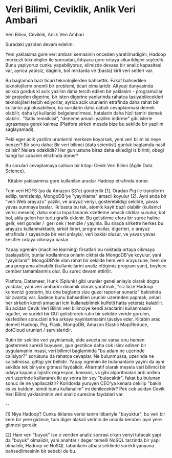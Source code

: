 # Veri Bilimi, Ceviklik, Anlik Veri Ambari




Veri Bilimi, Ceviklik, Anlik Veri Ambari




Suradaki yazidan devam edelim:

Yeni yaklasima gore veri ambari semasinin onceden yaratilmadigini, Hadoop merkezli teknolojiler ile sonradan, ihtiyaca gore ortaya cikarildigini soyledik. Bunu yapiyoruz cunku yapabiliyoruz, elimizde devasa bir analiz kapasitesi var, ayrica yapisiz, daginik, bol miktarda ve (basta) kirli veri setleri var.

Bu baglamda bazi ticari teknolojilerden bahsettik. Fakat bahsedilen teknolojilerin onemli bir problemi, ticari olmalaridir. Altyapi dunyasinda acikca gorduk ki acik yazilim daha tercih edilen bir yaklasim - programcilar bir projeden digerine, bir isten digerine yanlarinda rahatca tasiyabilecekleri teknolojileri tercih ediyorlar, ayrica acik urunlerin etrafinda daha rahat bir kullanici agi olusabiliyor, bu sorularin daha cabuk cevaplanmasi demek olabilir, daha iyi kullanici belgelendirmesi, hatalarin daha hizli tamiri demek olabilir.. "Satis temsilcisi", "deneme amacli yazilim indirme" gibi islerle ugrasmaya gerek kalmaz (Platfora sirketi mesela bize bu sekilde bir yazilim saglayamadi).

Peki eger acik yazilim urunlerini merkeze koyarsak, yeni veri bilim isi neye benzer? Bir soru daha: Bir veri bilimci (data scientist) gunluk baglamda nasil calisir? Nelere odaklidir? Her gun ustune biraz daha ekledigi is birimi, obegi hangi tur cabanin etrafinda doner?

Bu sorulari cevaplamaya calisan bir kitap: Cevik Veri Bilimi (Agile Data Science). 



  
Kitabin yaklasimina gore kullanilan araclar Hadoop etrafinda doner.

Tum veri HDFS (ya da Amazon S3'e) gonderilir [1]. Oradan Pig ile transform edilip, temizlenip, MongoDB'ye "yayinlama" amacli koyulur [2]. Ayni anda bir "veri Web arayuzu" yazilir, ve arayuz veriyi, gosterebildigi sekilde, yavas yavas sunmaya baslar. Ilk basta bu tek, atomik kayit bazli olabilir (kullanici verisi mesela), daha sonra toparlanarak ozetleme amacli ciktilar sunulur, bol bol, akla gelen her turlu grafik eklenir. Bu gelistirme eforu bir surec haline gelir, veri gonder /  geri cek / temizle / yayinla. Bu sirada sirkette herkes bu arayuzu kullanmaktadir, sirket lideri, programcilar, digerleri, o arayuz etrafinda / sayesinde bir veri anlayisi, veri bakisi olusur, ve yavas yavas kesifler ortaya cikmaya baslar.

Yapay ogrenim (machine learning) firsatlari bu noktada ortaya cikmaya baslayabilir, bunlar kodlaninca onlarin ciktisi da MongoDB'ye koyulur, yani "yayinlanir". MongoDB'de olan rahat bir sekilde hem veri arayuzune, hem de ana programa alinabilir (kullanicilarini analiz ettigimiz program yani), boylece cember tamamlanmis olur. Bu surec devam ettirilir. 

Platfora, Datameer, Hunk (Splunk) gibi urunler genel anlayis olarak dogru yoldalar, yani veri ambarini dinamik olarak yaratmak, "siz bize Hadoop kumenizi gosterin, biz ona baglanip size guzel raporlar sunariz" bakisinda bir avantaj var. Sadece bunu bahsedilen urunler uzerinden yapmak, onlari her sirketin kendi amaclari icin kullanabilmek kulfetli hatta yetersiz kalabilir. Bu acidan Cevik Veri Bilimi veri bilimciye kendi araclarini kullanmasini ogutler, ve surekli bir GUI gelistirerek rutin bir sekilde veride gorulen, kesfedilen sonuclari arka arkaya yayinlanmasini tavsiye eder. Kitabin arac demeti Hadoop, Pig, Flask, MongoDB, Amazon Elastic Map/Reduce, dotCloud urunleri / servisleridir.

Rutin bir sekilde veri yayinlamak, elde avucta ne varsa onu hemen gostermek surekli buyuyen, gun gectikce daha cok islev edinen bir uygulamanin insasi, veri bilimci baglaminda "bu adam ne uzerinde calisiyor?" sorusunu da rahatca cevaplar. Ne bulunmussa, uzerinde ne calisilmissa, gittigi yer bellidir. Yapay ogrenim ile bulunanlarin yayini da ayni sekilde tek bir yere gitmesi faydalidir. Alternatif olarak mesela veri bilimci bir odaya kapanip lojistik regresyon, kmeans, vs gibi algoritmalari ardi ardina veri uzerinde kullanarak iki ay sonra bir sey "bulacaktir", fakat bu bulunan sonuc ile ne yapilacaktir? Koridorda yuruyen CEO'ya kenara cekilip "bakin vs vs buldum, simdi bunu kullanalim" mi denilecektir? Pek cok acidan Cevik Veri Bilimi yaklasiminin veri analiz surecine faydalari var. 

--

[1] Niye Hadoop? Cunku tiklama verisi tanim itibariyle "buyuktur", bu veri bir kere bir yere gidince, tum diger alakali verinin de onunla beraber ayni yere gitmesi gerekir. 

[2] Ham veri "buyuk" ise o veriden analiz sonrasi cikan veriyi tutacak yapi da "buyuk" olmalidir, yani anahtar / deger temelli NoSQL tarzinda bir yapi olmalidir, Hadoop ve NoSQL tabanlarin atbasi seklinde surekli yanyana bahsedilmesinin bir sebebi de bu. 





